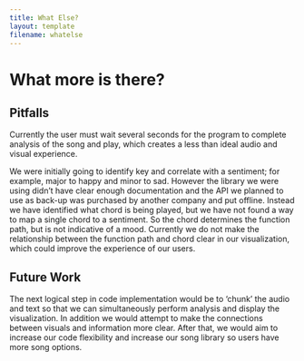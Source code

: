 ```yaml
---
title: What Else?
layout: template
filename: whatelse
--- 
```

# What more is there?

## Pitfalls 
Currently the user must wait several seconds for the program to complete analysis of the song and play, which creates a less than ideal audio and visual experience. 

We were initially going to identify key and correlate with a sentiment; for example, major to happy and minor to sad. However the library we were using didn’t have clear enough documentation and the API we planned to use as back-up was purchased by another company and put offline. Instead we have identified what chord is being played, but we have not found a way to map a single chord to a sentiment. So the chord determines the function path, but is not indicative of a mood.  Currently we do not make the relationship between the function path and chord clear in our visualization, which could improve the experience of our users.

## Future Work
The next logical step in code implementation would be to ‘chunk’ the audio and text so that we can simultaneously perform analysis and display the visualization. In addition we would attempt to make the connections between visuals and information more clear.  After that, we would aim to increase our code flexibility and increase our song library so users have more song options.
